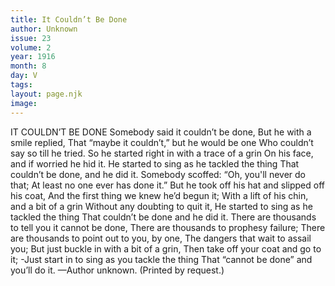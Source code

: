```yaml
---
title: It Couldn’t Be Done
author: Unknown
issue: 23
volume: 2
year: 1916
month: 8
day: V
tags:
layout: page.njk
image:
---
```

IT COULDN’T BE DONE       Somebody said it couldn’t be done, But he with a smile replied, That “maybe it couldn’t,” but he would be one Who couldn’t say so till he tried. So he started right in with a trace of a grin On his face, and if worried he hid it. He started to sing as he tackled the thing That couldn’t be done, and he did it.       Somebody scoffed: “Oh, you'll never do that; At least no one ever has done it.” But he took off his hat and slipped off his coat, And the first thing we knew he’d begun it; With a lift of his chin, and a bit of a grin Without any doubting to quit it, He started to sing as he tackled the thing That couldn’t be done and he did it.       There are thousands to tell you it cannot be done, There are thousands to prophesy failure; There are thousands to point out to you, by one, The dangers that wait to assail you; But just buckle in with a bit of a grin, Then take off your coat and go to it; -Just start in to sing as you tackle the thing That “cannot be done” and you’ll do it.       —Author unknown. (Printed by request.)    

